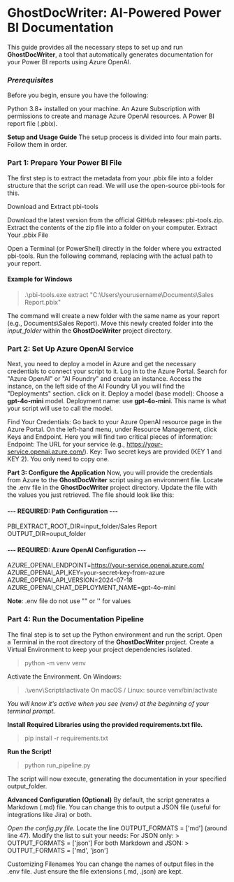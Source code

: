 # ****GhostDocWriter: AI-Powered Power BI Documentation****
This guide provides all the necessary steps to set up and run ****GhostDocWriter****, a tool that automatically generates documentation for your Power BI reports using Azure OpenAI.

### *Prerequisites*
Before you begin, ensure you have the following:

Python 3.8+ installed on your machine.
An Azure Subscription with permissions to create and manage Azure OpenAI resources.
A Power BI report file (.pbix).

**Setup and Usage Guide**
The setup process is divided into four main parts. Follow them in order.

### **Part 1: Prepare Your Power BI File**
The first step is to extract the metadata from your .pbix file into a folder structure that the script can read. We will use the open-source pbi-tools for this.

Download and Extract pbi-tools

Download the latest version from the official GitHub releases: pbi-tools.zip.
Extract the contents of the zip file into a folder on your computer.
Extract Your .pbix File

Open a Terminal (or PowerShell) directly in the folder where you extracted pbi-tools.
Run the following command, replacing <path-to-your-pbix-file> with the actual path to your report.
<!-- end list -->


#### Example for Windows

>.\pbi-tools.exe extract "C:\Users\yourusername\Documents\Sales Report.pbix"

The command will create a new folder with the same name as your report (e.g., Documents\Sales Report).
Move this newly created folder into the *input_folder* within the ****GhostDocWriter**** project directory.

### **Part 2: Set Up Azure OpenAI Service**
Next, you need to deploy a model in Azure and get the necessary credentials to connect your script to it. 
Log in to the Azure Portal.
Search for "Azure OpenAI" or "AI Foundry" and create an instance.
Access the instance, on the left side of the AI Foundry UI you will find the "Deployments" section. click on it.
Deploy a model (base model):
Choose a **gpt-4o-mini** model. Deployment name: use **gpt-4o-mini**. This name is what your script will use to call the model.

Find Your Credentials:
Go back to your Azure OpenAI resource page in the Azure Portal.
On the left-hand menu, under Resource Management, click Keys and Endpoint.
Here you will find two critical pieces of information:
Endpoint: The URL for your service (e.g., https://your-service.openai.azure.com/).
Key: Two secret keys are provided (KEY 1 and KEY 2). You only need to copy one.

**Part 3: Configure the Application**
Now, you will provide the credentials from Azure to the ****GhostDocWriter**** script using an environment file.
Locate the .env file in the **GhostDocWriter** project directory.
Update the file with the values you just retrieved. The file should look like this:

#### --- REQUIRED: Path Configuration ---
PBI_EXTRACT_ROOT_DIR=input_folder/Sales Report
OUTPUT_DIR=ouput_folder

#### --- REQUIRED: Azure OpenAI Configuration ---
AZURE_OPENAI_ENDPOINT=https://your-service.openai.azure.com/
AZURE_OPENAI_API_KEY=your-secret-key-from-azure
AZURE_OPENAI_API_VERSION=2024-07-18
AZURE_OPENAI_CHAT_DEPLOYMENT_NAME=gpt-4o-mini

**Note**: .env file do not use "" or '' for values


### **Part 4: Run the Documentation Pipeline**
The final step is to set up the Python environment and run the script.
Open a Terminal in the root directory of the **GhostDocWriter** project.
Create a Virtual Environment to keep your project dependencies isolated.

> python -m venv venv

Activate the Environment.
On Windows:
> .\venv\Scripts\activate
On macOS / Linux:
> source venv/bin/activate

*You will know it's active when you see (venv) at the beginning of your terminal prompt.*

**Install Required Libraries using the provided requirements.txt file.**

>pip install -r requirements.txt

**Run the Script!**

>python run_pipeline.py

The script will now execute, generating the documentation in your specified output_folder.

**Advanced Configuration (Optional)**
By default, the script generates a Markdown (.md) file. You can change this to output a JSON file (useful for integrations like Jira) or both.

*Open the config.py file.*
Locate the line OUTPUT_FORMATS = ['md'] (around line 47).
Modify the list to suit your needs:
For JSON only: > OUTPUT_FORMATS = ['json']
For both Markdown and JSON: > OUTPUT_FORMATS = ['md', 'json']

Customizing Filenames
You can change the names of output files in the .env file. Just ensure the file extensions (.md, .json) are kept.
